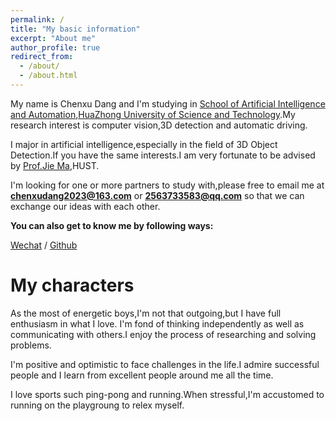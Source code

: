 ```yaml
---
permalink: /
title: "My basic information"
excerpt: "About me"
author_profile: true
redirect_from: 
  - /about/
  - /about.html
---
```

My name is Chenxu Dang and I'm studying in [School of Artificial Intelligence and Automation](http://aia.hust.edu.cn/),[HuaZhong University of
Science and Technology](https://www.hust.edu.cn/).My research interest is computer vision,3D detection and automatic
driving.

I major in artificial intelligence,especially in the field of 3D Object Detection.If you have the same interests.I am very fortunate to be advised by [Prof.Jie Ma](http://faculty.hust.edu.cn/majie/zh_CN/index/1491001/list/index.htm),HUST.

I'm looking for one or more partners to study with,please free to email me at **chenxudang2023@163.com** or 
**2563733583@qq.com** so that we can exchange our ideas with each other.

**You can also get to know me by following ways:**

[Wechat](images/wechat.png) / [Github](https://github.com/MSunDYY)

My characters
========
As the most of energetic boys,I'm not that outgoing,but I have full enthusiasm in what I love.
I'm fond of thinking independently as well as communicating with others.I enjoy the process of researching 
and solving problems.

I'm positive and optimistic to face challenges in the life.I admire successful people and I learn from excellent people
around me all the time.

I love sports such ping-pong and running.When stressful,I'm accustomed to running on the playgroung to relex myself.
